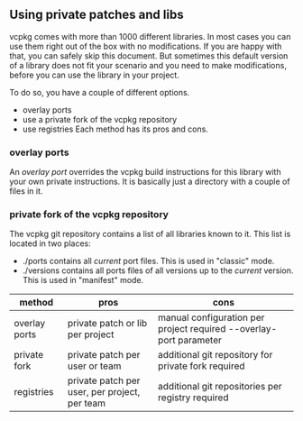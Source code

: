 ## Using private patches and libs
vcpkg comes with more than 1000 different libraries. In most cases you can use them right out of the box with no modifications. If you are happy with that, you can safely skip this document. But sometimes this default version of a library does not fit your scenario and you need to make modifications, before you can use the library in your project.

To do so, you have a couple of different options.
- overlay ports
- use a private fork of the vcpkg repository
- use registries
Each method has its pros and cons.

### overlay ports
An _overlay port_ overrides the vcpkg build instructions for this library with your own private instructions. It is basically just a directory with a couple of files in it.

### private fork of the vcpkg repository
The vcpkg git repository contains a list of all libraries known to it. This list is located in two places:
- ./ports contains all _current_ port files. This is used in "classic" mode.
- ./versions contains all ports files of all versions up to the _current_ version. This is used in "manifest" mode.



|method|pros|cons|
|-------------------------|-------------------|---------------------------------|
| overlay ports | private patch or lib per project | manual configuration per project required --overlay-port parameter |
| private fork | private patch per user or team | additional git repository for private fork required |
| registries | private patch per user, per project, per team | additional git repositories per registry required |
